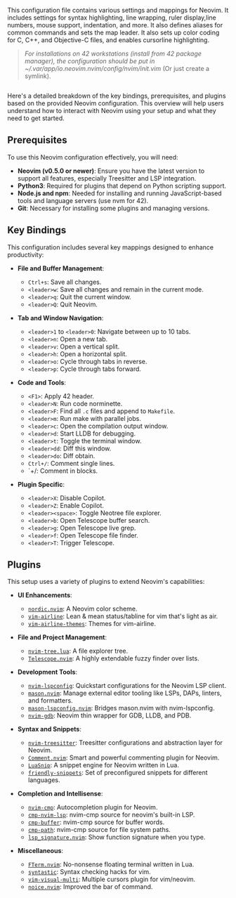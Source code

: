 This configuration file contains various settings and mappings for Neovim. It includes settings for syntax highlighting, line wrapping, ruler display,line numbers, mouse support, indentation, and more. It also defines aliases for common commands and sets the map leader. It also sets up color coding for C, C++, and Objective-C files, and enables cursorline highlighting. 
> *For installations on 42 workstations (install from 42 package manager), the configuration should be put in ~/.var/app/io.neovim.nvim/config/nvim/init.vim* (Or just create a symlink).

![]()

Here's a detailed breakdown of the key bindings, prerequisites, and plugins based on the provided Neovim configuration. This overview will help users understand how to interact with Neovim using your setup and what they need to get started.

## Prerequisites

To use this Neovim configuration effectively, you will need:

- **Neovim (v0.5.0 or newer)**: Ensure you have the latest version to support all features, especially Treesitter and LSP integration.
- **Python3**: Required for plugins that depend on Python scripting support.
- **Node.js and npm**: Needed for installing and running JavaScript-based tools and language servers (use nvm for 42).
- **Git**: Necessary for installing some plugins and managing versions.

## Key Bindings

This configuration includes several key mappings designed to enhance productivity:

- **File and Buffer Management**:
  - `Ctrl+s`: Save all changes.
  - `<leader>w`: Save all changes and remain in the current mode.
  - `<leader>q`: Quit the current window.
  - `<leader>Q`: Quit Neovim.

- **Tab and Window Navigation**:
  - `<leader>1` to `<leader>0`: Navigate between up to 10 tabs.
  - `<leader>n`: Open a new tab.
  - `<leader>v`: Open a vertical split.
  - `<leader>h`: Open a horizontal split.
  - `<leader>o`: Cycle through tabs in reverse.
  - `<leader>p`: Cycle through tabs forward.

- **Code and Tools**:
  - `<F1>`: Apply 42 header.
  - `<leader>N`: Run code norminette.
  - `<leader>F`: Find all `.c` files and append to `Makefile`.
  - `<leader>m`: Run make with parallel jobs.
  - `<leader>c`: Open the compilation output window.
  - `<leader>d`: Start LLDB for debugging.
  - `<leader>t`: Toggle the terminal window.
  - `<leader>dd`: Diff this window.
  - `<leader>do`: Diff obtain.
  - `Ctrl+/`: Comment single lines.
  - `<space>+/: Comment in blocks.

- **Plugin Specific**:
  - `<leader>X`: Disable Copilot.
  - `<leader>Z`: Enable Copilot.
  - `<leader><space>`: Toggle Neotree file explorer.
  - `<leader>b`: Open Telescope buffer search.
  - `<leader>g`: Open Telescope live grep.
  - `<leader>f`: Open Telescope file finder.
  - `<leader>T`: Trigger Telescope.

## Plugins

This setup uses a variety of plugins to extend Neovim's capabilities:

- **UI Enhancements**:
  - [`nordic.nvim`](https://github.com/AlexvZyl/nordic.nvim): A Neovim color scheme.
  - [`vim-airline`](https://github.com/vim-airline/vim-airline): Lean & mean status/tabline for vim that's light as air.
  - [`vim-airline-themes`](https://github.com/vim-airline/vim-airline-themes): Themes for vim-airline.

- **File and Project Management**:
  - [`nvim-tree.lua`](https://github.com/kyazdani42/nvim-tree.lua): A file explorer tree.
  - [`Telescope.nvim`](https://github.com/nvim-telescope/telescope.nvim): A highly extendable fuzzy finder over lists.

- **Development Tools**:
  - [`nvim-lspconfig`](https://github.com/neovim/nvim-lspconfig): Quickstart configurations for the Neovim LSP client.
  - [`mason.nvim`](https://github.com/williamboman/mason.nvim): Manage external editor tooling like LSPs, DAPs, linters, and formatters.
  - [`mason-lspconfig.nvim`](https://github.com/williamboman/mason-lspconfig.nvim): Bridges mason.nvim with nvim-lspconfig.
  - [`nvim-gdb`](https://github.com/sakhnik/nvim-gdb): Neovim thin wrapper for GDB, LLDB, and PDB.

- **Syntax and Snippets**:
  - [`nvim-treesitter`](https://github.com/nvim-treesitter/nvim-treesitter): Treesitter configurations and abstraction layer for Neovim.
  - [`Comment.nvim`](https://github.com/numToStr/Comment.nvim): Smart and powerful commenting plugin for Neovim.
  - [`LuaSnip`](https://github.com/L3MON4D3/LuaSnip): A snippet engine for Neovim written in Lua.
  - [`friendly-snippets`](https://github.com/rafamadriz/friendly-snippets): Set of preconfigured snippets for different languages.

- **Completion and Intellisense**:
  - [`nvim-cmp`](https://github.com/hrsh7th/nvim-cmp): Autocompletion plugin for Neovim.
  - [`cmp-nvim-lsp`](https://github.com/hrsh7th/cmp-nvim-lsp): nvim-cmp source for neovim's built-in LSP.
  - [`cmp-buffer`](https://github.com/hrsh7th/cmp-buffer): nvim-cmp source for buffer words.
  - [`cmp-path`](https://github.com/hrsh7th/cmp-path): nvim-cmp source for file system paths.
  - [`lsp_signature.nvim`](https://github.com/ray-x/lsp_signature.nvim): Show function signature when you type.

- **Miscellaneous**:
  - [`FTerm.nvim`](https://github.com/numToStr/FTerm.nvim): No-nonsense floating terminal written in Lua.
  - [`syntastic`](https://github.com/scrooloose/syntastic): Syntax checking hacks for vim.
  - [`vim-visual-multi`](https://github.com/mg979/vim-visual-multi): Multiple cursors plugin for vim/neovim.
  - [`noice.nvim`](https://github.com/folke/noice.nvim): Improved the bar of command.
